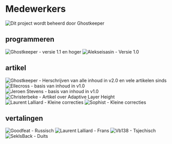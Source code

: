 Medewerkers
====
![Dit project wordt beheerd door Ghostkeeper](../../../articles/images/contributors/Ghostkeeper.png)

programmeren
----
![Ghostkeeper - versie 1.1 en hoger](../../../articles/images/contributors/Ghostkeeper.png)
![Alekseisasin - Versie 1.0](../../../articles/images/contributors/Alekseisasin.png)

artikel
----
![Ghostkeeper - Herschrijven van alle inhoud in v2.0 en vele artikelen sinds](../../../articles/images/contributors/Ghostkeeper.png)
![Ellecross - basis van inhoud in v1.0](../../../articles/images/contributors/Ellecross.jpg)
![Jeroen Stevens - basis van inhoud in v1.0](../../../articles/images/contributors/no_avatar.svg)
![Christerbeke - Artikel over Adaptive Layer Height](../../../articles/images/contributors/Christerbeke.jpg)
![Laurent Lalliard - Kleine correcties](../../../articles/images/contributors/5axes.png)
![Sophist - Kleine correcties](../../../articles/images/contributors/Sophist.jpg)

vertalingen
----
![Goodfeat - Russisch](../../../articles/images/contributors/Goodfeat.png)
![Laurent Lalliard - Frans](../../../articles/images/contributors/5axes.png)
![Vb138 - Tsjechisch](../../../articles/images/contributors/Vb138.png)
![SekIsBack - Duits](../../../articles/images/contributors/Sekisback.jpg)